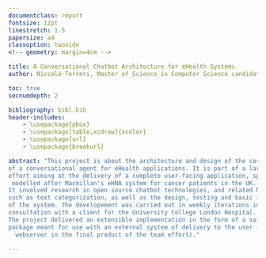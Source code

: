 ```yaml
---
documentclass: report
fontsize: 12pt
linestretch: 1.5
papersize: a4
classoption: twoside
<!-- geometry: margin=4cm -->

title: A Conversational Chatbot Architecture for eHealth Systems
author: Niccoló Terreri, Master of Science in Computer Science candidate

toc: true
secnumdepth: 2

bibliography: bibl.bib
header-includes:
    - \usepackage{pbox}
    - \usepackage[table,xcdraw]{xcolor}
    - \usepackage{url}
    - \usepackage{breakurl}

abstract: "This project is about the architecture and design of the core backend
of a conversational agent for eHealth applications. It is part of a larger team
effort aiming at the delivery of a complete user-facing application, specifically
 modelled after Macmillan's eHNA system for cancer patients in the UK.
It involved research in open source chatbot technologies, and related NLP tasks
such as text categorization, as well as the design, testing and basic implementation
of the system. The developement was carried out in weekly iterations in continuous
consultation with a client for the University College London Hospital.
The project delivered an extensible implementation in the form of a software
package meant for use with an external system of delivery to the user (a
  webserver in the final product of the team effort)."

---
```

